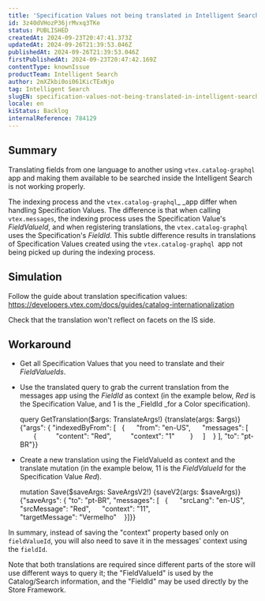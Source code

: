 ```yaml
---
title: 'Specification Values not being translated in Intelligent Search side'
id: 3z40dVHozP36jrMvxq3TKe
status: PUBLISHED
createdAt: 2024-09-23T20:47:41.373Z
updatedAt: 2024-09-26T21:39:53.046Z
publishedAt: 2024-09-26T21:39:53.046Z
firstPublishedAt: 2024-09-23T20:47:42.169Z
contentType: knownIssue
productTeam: Intelligent Search
author: 2mXZkbi0oi061KicTExNjo
tag: Intelligent Search
slugEN: specification-values-not-being-translated-in-intelligent-search-side
locale: en
kiStatus: Backlog
internalReference: 784129
---
```


## Summary



Translating fields from one language to another using `vtex.catalog-graphql` app and making them available to be searched inside the Intelligent Search is not working properly.

The indexing process and the `vtex.catalog-graphql`_ _app differ when handling Specification Values. The difference is that when calling `vtex.messages`, the indexing process uses the Specification Value's _FieldValueId_, and when registering translations, the `vtex.catalog-graphql` uses the Specification's _FieldId_. This subtle difference results in translations of Specification Values created using the `vtex.catalog-graphql `app not being picked up during the indexing process.


##

## Simulation



Follow the guide about translation specification values: https://developers.vtex.com/docs/guides/catalog-internationalization

Check that the translation won't reflect on facets on the IS side.


##

## Workaround




- Get all Specification Values that you need to translate and their _FieldValueIds_.
- Use the translated query to grab the current translation from the messages app using the _FieldId_ as context (in the example below, _Red_ is the Specification Value, and 1 is the _FieldId _for a Color specification).

    query GetTranslation($args: TranslateArgs!) {translate(args: $args)}{"args": { "indexedByFrom": [   {      "from": "en-US",      "messages": [        {          "content": "Red",          "context": "1"        }     ]    } ], "to": "pt-BR"}}



- Create a new translation using the FieldValueId as context and the translate mutation (in the example below, 11 is the _FieldValueId_ for the Specification Value _Red_).

    mutation Save($saveArgs: SaveArgsV2!) {saveV2(args: $saveArgs)}{"saveArgs": { "to": "pt-BR", "messages": [   {      "srcLang": "en-US",      "srcMessage": "Red",      "context": "11",      "targetMessage": "Vermelho"    }]}}


In summary, instead of saving the "context" property based only on `fieldValueId`, you will also need to save it in the messages' context using the `fieldId`.

Note that both translations are required since different parts of the store will use different ways to query it; the "FieldValueId" is used by the Catalog/Search information, and the "FieldId" may be used directly by the Store Framework.




